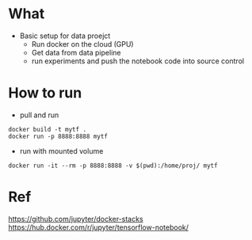 # What
* Basic setup for data proejct
  * Run docker on the cloud (GPU)
  * Get data from data pipeline
  * run experiments and push the notebook code into source control

# How to run
* pull and run
```
docker build -t mytf .
docker run -p 8888:8888 mytf
```

* run with mounted volume
```
docker run -it --rm -p 8888:8888 -v $(pwd):/home/proj/ mytf
```

# Ref
https://github.com/jupyter/docker-stacks  
https://hub.docker.com/r/jupyter/tensorflow-notebook/  


